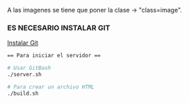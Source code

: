 A las imagenes se tiene que poner la clase -> "class=image".

### ES NECESARIO INSTALAR GIT

[Instalar Git](https://git-scm.com/downloads)

```bash
== Para iniciar el servidor ==

# Usar GitBash
./server.sh

# Para crear un archivo HTML
./build.sh
```